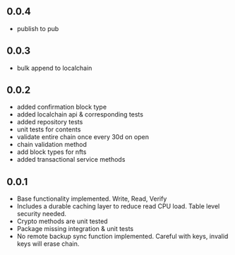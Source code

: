 ## 0.0.4

* publish to pub

## 0.0.3

* bulk append to localchain

## 0.0.2

* added confirmation block type
* added localchain api & corresponding tests
* added repository tests
* unit tests for contents
* validate entire chain once every 30d on open
* chain validation method
* add block types for nfts
* added transactional service methods

## 0.0.1

* Base functionality implemented. Write, Read, Verify
* Includes a durable caching layer to reduce read CPU 
  load. Table level security needed.
* Crypto methods are unit tested
* Package missing integration & unit tests
* No remote backup sync function implemented. 
  Careful with keys, invalid keys will erase chain.

